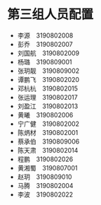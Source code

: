 # 第三组人员配置
- 李源 3190802008
- 彭乔 3190802007
- 刘国航 3190802009
- 杨璐 3190809001
- 张玥靓 3190809002
- 谭鹏飞 3190802020
- 邓杭杭 3190802015
- 张运理 3190802017
- 刘盈江 3190802013
- 黄曦 3190802006
- 宁广健 3190802002
- 陈炳材 3190802001
- 蔡承伯 3190809006
- 陈天肃 3190802014
- 程鹏 3190802026
- 黄湘蜀 3190807001
- 赵玥 3190809010
- 马腾 3190802004
- 李波 3190802022



